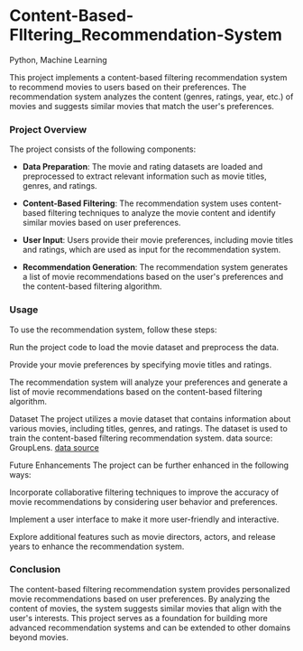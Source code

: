 # Content-Based-FIltering_Recommendation-System
Python, Machine Learning


This project implements a content-based filtering recommendation system to recommend movies to users based on their preferences. 
The recommendation system analyzes the content (genres, ratings, year, etc.) of movies and suggests similar movies that match the user's preferences.

### **Project Overview**
The project consists of the following components:

- **Data Preparation**: The movie and rating datasets are loaded and preprocessed to extract relevant information such as movie titles, genres, and ratings.

- **Content-Based Filtering**: The recommendation system uses content-based filtering techniques to analyze the movie content and identify similar movies based on user preferences.

- **User Input**: Users provide their movie preferences, including movie titles and ratings, which are used as input for the recommendation system.

- **Recommendation Generation**: The recommendation system generates a list of movie recommendations based on the user's preferences and the content-based filtering algorithm.

### Usage
To use the recommendation system, follow these steps:

Run the project code to load the movie dataset and preprocess the data.

Provide your movie preferences by specifying movie titles and ratings.

The recommendation system will analyze your preferences and generate a list of movie recommendations based on the content-based filtering algorithm.

Dataset
The project utilizes a movie dataset that contains information about various movies, including titles, genres, and ratings. The dataset is used to train the content-based filtering recommendation system.
data source: GroupLens. [data source](https://s3-api.us-geo.objectstorage.softlayer.net/cf-courses-data/CognitiveClass/ML0101ENv3/labs/moviedataset.zip)

Future Enhancements
The project can be further enhanced in the following ways:

Incorporate collaborative filtering techniques to improve the accuracy of movie recommendations by considering user behavior and preferences.

Implement a user interface to make it more user-friendly and interactive.

Explore additional features such as movie directors, actors, and release years to enhance the recommendation system.

### Conclusion
The content-based filtering recommendation system provides personalized movie recommendations based on user preferences. By analyzing the content of movies, the system suggests similar movies that align with the user's interests. This project serves as a foundation for building more advanced recommendation systems and can be extended to other domains beyond movies.
